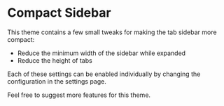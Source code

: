 # Compact Sidebar

This theme contains a few small tweaks for making the tab sidebar more compact:
- Reduce the minimum width of the sidebar while expanded
- Reduce the height of tabs

Each of these settings can be enabled individually by changing the configuration in the settings page.

Feel free to suggest more features for this theme.
